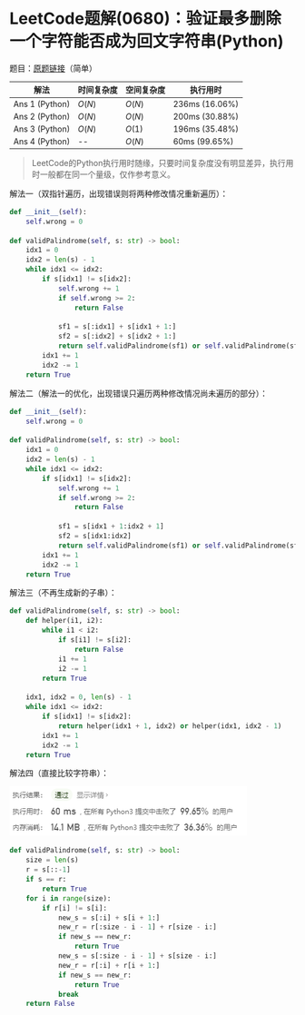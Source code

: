 # LeetCode题解(0680)：验证最多删除一个字符能否成为回文字符串(Python)

题目：[原题链接](https://leetcode-cn.com/problems/valid-palindrome-ii/)（简单）

| 解法           | 时间复杂度 | 空间复杂度 | 执行用时       |
| -------------- | ---------- | ---------- | -------------- |
| Ans 1 (Python) | $O(N)$     | $O(N)$     | 236ms (16.06%) |
| Ans 2 (Python) | $O(N)$     | $O(N)$     | 200ms (30.88%) |
| Ans 3 (Python) | $O(N)$     | $O(1)$     | 196ms (35.48%) |
| Ans 4 (Python) | --         | $O(N)$     | 60ms (99.65%)  |

>  LeetCode的Python执行用时随缘，只要时间复杂度没有明显差异，执行用时一般都在同一个量级，仅作参考意义。

解法一（双指针遍历，出现错误则将两种修改情况重新遍历）：

```python
def __init__(self):
    self.wrong = 0

def validPalindrome(self, s: str) -> bool:
    idx1 = 0
    idx2 = len(s) - 1
    while idx1 <= idx2:
        if s[idx1] != s[idx2]:
            self.wrong += 1
            if self.wrong >= 2:
                return False

            sf1 = s[:idx1] + s[idx1 + 1:]
            sf2 = s[:idx2] + s[idx2 + 1:]
            return self.validPalindrome(sf1) or self.validPalindrome(sf2)
        idx1 += 1
        idx2 -= 1
    return True
```

解法二（解法一的优化，出现错误只遍历两种修改情况尚未遍历的部分）：

```python
def __init__(self):
    self.wrong = 0

def validPalindrome(self, s: str) -> bool:
    idx1 = 0
    idx2 = len(s) - 1
    while idx1 <= idx2:
        if s[idx1] != s[idx2]:
            self.wrong += 1
            if self.wrong >= 2:
                return False

            sf1 = s[idx1 + 1:idx2 + 1]
            sf2 = s[idx1:idx2]
            return self.validPalindrome(sf1) or self.validPalindrome(sf2)
        idx1 += 1
        idx2 -= 1
    return True
```

解法三（不再生成新的子串）：

```python
def validPalindrome(self, s: str) -> bool:
    def helper(i1, i2):
        while i1 < i2:
            if s[i1] != s[i2]:
                return False
            i1 += 1
            i2 -= 1
        return True

    idx1, idx2 = 0, len(s) - 1
    while idx1 <= idx2:
        if s[idx1] != s[idx2]:
            return helper(idx1 + 1, idx2) or helper(idx1, idx2 - 1)
        idx1 += 1
        idx2 -= 1
    return True
```

解法四（直接比较字符串）：

![LeetCode题解(0680)：截图1.png](LeetCode题解(0680)：截图1.png)

```python
def validPalindrome(self, s: str) -> bool:
    size = len(s)
    r = s[::-1]
    if s == r:
        return True
    for i in range(size):
        if r[i] != s[i]:
            new_s = s[:i] + s[i + 1:]
            new_r = r[:size - i - 1] + r[size - i:]
            if new_s == new_r:
                return True
            new_s = s[:size - i - 1] + s[size - i:]
            new_r = r[:i] + r[i + 1:]
            if new_s == new_r:
                return True
            break
    return False
```